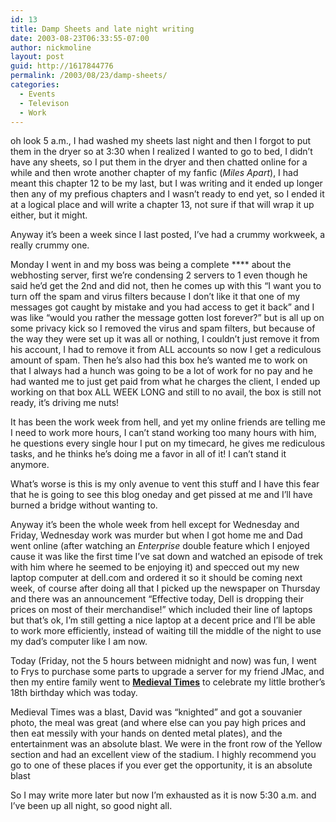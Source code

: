```yaml
---
id: 13
title: Damp Sheets and late night writing
date: 2003-08-23T06:33:55-07:00
author: nickmoline
layout: post
guid: http://1617844776
permalink: /2003/08/23/damp-sheets/
categories:
  - Events
  - Televison
  - Work
---
```

oh look 5 a.m., I had washed my sheets last night and then I forgot to put them in the dryer so at 3:30 when I realized I wanted to go to bed, I didn&#8217;t have any sheets, so I put them in the dryer and then chatted online for a while and then wrote another chapter of my fanfic (_Miles Apart_), I had meant this chapter 12 to be my last, but I was writing and it ended up longer then any of my prefious chapters and I wasn&#8217;t ready to end yet, so I ended it at a logical place and will write a chapter 13, not sure if that will wrap it up either, but it might.

Anyway it&#8217;s been a week since I last posted, I&#8217;ve had a crummy workweek, a really crummy one.

Monday I went in and my boss was being a complete \**** about the webhosting server, first we&#8217;re condensing 2 servers to 1 even though he said he&#8217;d get the 2nd and did not, then he comes up with this &#8220;I want you to turn off the spam and virus filters because I don&#8217;t like it that one of my messages got caught by mistake and you had access to get it back&#8221; and I was like &#8220;would you rather the message gotten lost forever?&#8221; but is all up on some privacy kick so I removed the virus and spam filters, but because of the way they were set up it was all or nothing, I couldn&#8217;t just remove it from his account, I had to remove it from ALL accounts so now I get a rediculous amount of spam. Then he&#8217;s also had this box he&#8217;s wanted me to work on that I always had a hunch was going to be a lot of work for no pay and he had wanted me to just get paid from what he charges the client, I ended up working on that box ALL WEEK LONG and still to no avail, the box is still not ready, it&#8217;s driving me nuts!

It has been the work week from hell, and yet my online friends are telling me I need to work more hours, I can&#8217;t stand working too many hours with him, he questions every single hour I put on my timecard, he gives me rediculous tasks, and he thinks he&#8217;s doing me a favor in all of it! I can&#8217;t stand it anymore.

What&#8217;s worse is this is my only avenue to vent this stuff and I have this fear that he is going to see this blog oneday and get pissed at me and I&#8217;ll have burned a bridge without wanting to.

Anyway it&#8217;s been the whole week from hell except for Wednesday and Friday, Wednesday work was murder but when I got home me and Dad went online (after watching an _Enterprise_ double feature which I enjoyed cause it was like the first time I&#8217;ve sat down and watched an episode of trek with him where he seemed to be enjoying it) and specced out my new laptop computer at dell.com and ordered it so it should be coming next week, of course after doing all that I picked up the newspaper on Thursday and there was an announcement &#8220;Effective today, Dell is dropping their prices on most of their merchandise!&#8221; which included their line of laptops but that&#8217;s ok, I&#8217;m still getting a nice laptop at a decent price and I&#8217;ll be able to work more efficiently, instead of waiting till the middle of the night to use my dad&#8217;s computer like I am now.

Today (Friday, not the 5 hours between midnight and now) was fun, I went to Frys to purchase some parts to upgrade a server for my friend JMac, and then my entire family went to <a title="Medieval Times Dinner and Tournament" target="_blank" href="http://www.medievaltimes.com/"><strong>Medieval Times</strong></a> to celebrate my little brother&#8217;s 18th birthday which was today.

Medieval Times was a blast, David was &#8220;knighted&#8221; and got a souvanier photo, the meal was great (and where else can you pay high prices and then eat messily with your hands on dented metal plates), and the entertainment was an absolute blast. We were in the front row of the Yellow section and had an excellent view of the stadium. I highly recommend you go to one of these places if you ever get the opportunity, it is an absolute blast

So I may write more later but now I&#8217;m exhausted as it is now 5:30 a.m. and I&#8217;ve been up all night, so good night all.